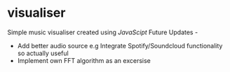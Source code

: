# visualiser
Simple music visualiser created using *JavaScipt*
Future Updates -
  * Add better audio source e.g Integrate Spotify/Soundcloud functionality so actually useful
  * Implement own FFT algorithm as an excersise
